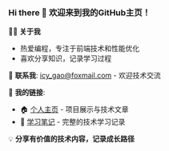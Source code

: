 ### Hi there 👋 欢迎来到我的GitHub主页！

🧑‍💻 **关于我**
- 热爱编程，专注于前端技术和性能优化
- 喜欢分享知识，记录学习过程

📧 **联系我**: icy_gao@foxmail.com - 欢迎技术交流

🔗 **我的链接**:
- 🏠 [个人主页](https://js0205.github.io/) - 项目展示与技术文章
- 📖 [学习笔记](https://js0205.github.io/my-notes/performance/performance) - 完整的技术学习记录

💡 **分享有价值的技术内容，记录成长路径**
